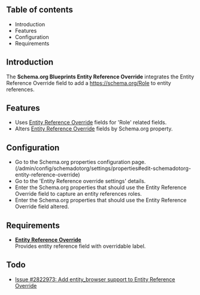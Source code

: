 Table of contents
-----------------

* Introduction
* Features
* Configuration
* Requirements


Introduction
------------

The **Schema.org Blueprints Entity Reference Override** integrates the 
Entity Reference Override field to add a https://schema.org/Role 
to entity references.


Features
--------

- Uses [Entity Reference Override](https://www.drupal.org/project/entity_reference_override)
  fields for 'Role' related fields.
- Alters [Entity Reference Override](https://www.drupal.org/project/entity_reference_override)
  fields by Schema.org property.


Configuration
-------------

- Go to the Schema.org properties configuration page.  
  (/admin/config/schemadotorg/settings/properties#edit-schemadotorg-entity-reference-override)
- Go to the 'Entity Reference override settings' details.
- Enter the Schema.org properties that should use the Entity Reference 
  Override field to capture an entity references roles.
- Enter the Schema.org properties that should use the Entity Reference 
  Override field altered.


Requirements
------------

- **[Entity Reference Override](https://www.drupal.org/project/entity_reference_override)**  
  Provides entity reference field with overridable label.


Todo
----

- [Issue #2822973: Add entity_browser support to Entity Reference Override](https://www.drupal.org/project/entity_reference_override/issues/2822973)
  
